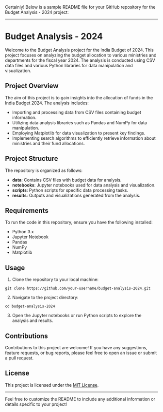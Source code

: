 Certainly! Below is a sample README file for your GitHub repository for the Budget Analysis - 2024 project:

---

# Budget Analysis - 2024

Welcome to the Budget Analysis project for the India Budget of 2024. This project focuses on analyzing the budget allocation to various ministries and departments for the fiscal year 2024. The analysis is conducted using CSV data files and various Python libraries for data manipulation and visualization.

## Project Overview

The aim of this project is to gain insights into the allocation of funds in the India Budget 2024. The analysis includes:

- Importing and processing data from CSV files containing budget information.
- Utilizing data analysis libraries such as Pandas and NumPy for data manipulation.
- Employing Matplotlib for data visualization to present key findings.
- Implementing search algorithms to efficiently retrieve information about ministries and their fund allocations.

## Project Structure

The repository is organized as follows:

- **data**: Contains CSV files with budget data for analysis.
- **notebooks**: Jupyter notebooks used for data analysis and visualization.
- **scripts**: Python scripts for specific data processing tasks.
- **results**: Outputs and visualizations generated from the analysis.

## Requirements

To run the code in this repository, ensure you have the following installed:

- Python 3.x
- Jupyter Notebook
- Pandas
- NumPy
- Matplotlib

## Usage

1. Clone the repository to your local machine:

```
git clone https://github.com/your-username/budget-analysis-2024.git
```

2. Navigate to the project directory:

```
cd budget-analysis-2024
```

3. Open the Jupyter notebooks or run Python scripts to explore the analysis and results.

## Contributions

Contributions to this project are welcome! If you have any suggestions, feature requests, or bug reports, please feel free to open an issue or submit a pull request.

## License

This project is licensed under the [MIT License](LICENSE).

---

Feel free to customize the README to include any additional information or details specific to your project!
